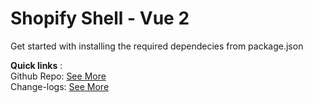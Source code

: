 # Shopify Shell - Vue 2

Get started with installing the required dependecies from package.json

**Quick links** :  
Github Repo: <a class="green-link" href ="https://github.com/anattadesign/Shopify-Shell/releases/tag/1.5">See More</a>  
Change-logs: <a class="green-link" href ="https://github.com/anattadesign/Shopify-Shell/releases/tag/1.5">See More</a>  

